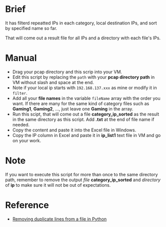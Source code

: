 # Brief
It has filterd repeatted IPs in each category, local destination IPs, and sort by specified name so far.

That will come out a result file for all IPs and a directory with each file's IPs.

# Manual
* Drag your pcap directory and this scrip into your VM. 
* Edit this script by replacing the `path` with your **pcap directory path** in VM without slash and space at the end.
* Note if your local ip starts with `192.168.137.xxx` as mine or modify it in `filter`.
* Add all your **file names** in the variable `fileName` array with the order you want. If there are many for the same kind of category files such as **Gaming1**, **Gaming2**, ..., just leave one **Gaming** in the array.
* Run this scipt, that will come out a file **category_ip_sorted** as the result in the same directory as this script. Add **.txt** at the end of file name if needed.
* Copy the content and paste it into the Excel file in Windows.
* Copy the IP column in Excel and paste it in **ip_list1** text file in VM and go on your work.

# Note
If you want to execute this script for more than once to the same directory path, remember to remove the output *file* **category_ip_sorted** and *directory* of **ip** to make sure it will not be out of expectations.

# Reference
* [Removing duplicate lines from a file in Python](https://gist.github.com/dideler/4688053)
